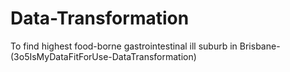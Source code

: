 # Data-Transformation
To find highest food-borne gastrointestinal ill suburb in Brisbane-(3o5IsMyDataFitForUse-DataTransformation)
